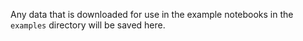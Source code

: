 Any data that is downloaded for use in the example notebooks in the `examples` directory will be saved here.